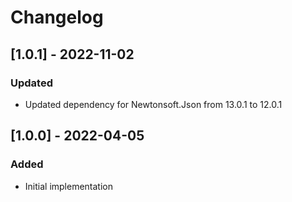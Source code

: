 # Changelog

## [1.0.1] - 2022-11-02
### Updated
- Updated dependency for Newtonsoft.Json from 13.0.1 to 12.0.1

## [1.0.0] - 2022-04-05
### Added
- Initial implementation

